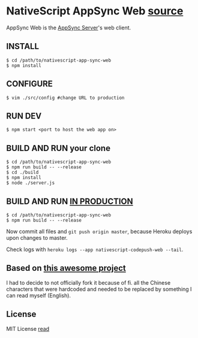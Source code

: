 # NativeScript AppSync Web [source](https://github.com/EddyVerbruggen/nativescript-app-sync-web)

AppSync Web is the [AppSync Server](https://github.com/EddyVerbruggen/nativescript-app-sync-server)'s web client.

## INSTALL

```shell
$ cd /path/to/nativescript-app-sync-web
$ npm install
```

## CONFIGURE

``` shell
$ vim ./src/config #change URL to production
```

## RUN DEV

```shell
$ npm start <port to host the web app on>
```

## BUILD AND RUN your clone

```shell
$ cd /path/to/nativescript-app-sync-web
$ npm run build -- --release
$ cd ./build
$ npm install
$ node ./server.js
```

## BUILD AND RUN [IN PRODUCTION](https://appsync.nativescript.org)

```shell
$ cd /path/to/nativescript-app-sync-web
$ npm run build -- --release
```

Now commit all files and `git push origin master`, because Heroku deploys upon changes to master.

Check logs with `heroku logs --app nativescript-codepush-web --tail`.

## Based on [this awesome project](https://github.com/lisong/code-push-web)
I had to decide to not officially fork it because of fi. all the Chinese characters
that were hardcoded and needed to be replaced by something I can read myself (English).

## License
MIT License [read](https://github.com/EddyVerbruggen/nativescript-app-sync-web/blob/master/LICENSE.txt)
